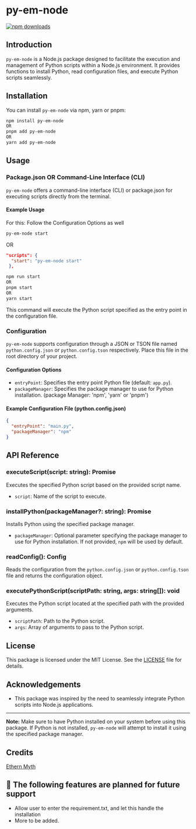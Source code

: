 # py-em-node

[![npm downloads](https://img.shields.io/npm/dm/py-em-node)](https://www.npmjs.com/package/py-em-node)

## Introduction

`py-em-node` is a Node.js package designed to facilitate the execution and management of Python scripts within a Node.js environment. It provides functions to install Python, read configuration files, and execute Python scripts seamlessly.

## Installation

You can install `py-em-node` via npm, yarn or pnpm:

```bash
npm install py-em-node
OR
pnpm add py-em-node
OR
yarn add py-em-node
```

## Usage

### Package.json OR Command-Line Interface (CLI)

`py-em-node` offers a command-line interface (CLI) or package.json for executing scripts directly from the terminal.

#### Example Usage

For this: Follow the Configuration Options as well

```bash
py-em-node start
```

OR

```json
"scripts": {
  "start": "py-em-node start"
 },
```

```bash
npm run start
OR
pnpm start
OR
yarn start
```

This command will execute the Python script specified as the entry point in the configuration file.

### Configuration

`py-em-node` supports configuration through a JSON or TSON file named `python.config.json` or `python.config.tson` respectively. Place this file in the root directory of your project.

#### Configuration Options

- `entryPoint`: Specifies the entry point Python file (default: `app.py`).
- `packageManager`: Specifies the package manager to use for Python installation. (package Manager: 'npm', 'yarn' or 'pnpm')

#### Example Configuration File (python.config.json)

```json
{
  "entryPoint": "main.py",
  "packageManager": "npm"
}
```

## API Reference

### executeScript(script: string): Promise<void>

Executes the specified Python script based on the provided script name.

- `script`: Name of the script to execute.

### installPython(packageManager?: string): Promise<string>

Installs Python using the specified package manager.

- `packageManager`: Optional parameter specifying the package manager to use for Python installation. If not provided, `npm` will be used by default.

### readConfig(): Config

Reads the configuration from the `python.config.json` or `python.config.tson` file and returns the configuration object.

### executePythonScript(scriptPath: string, args: string[]): void

Executes the Python script located at the specified path with the provided arguments.

- `scriptPath`: Path to the Python script.
- `args`: Array of arguments to pass to the Python script.

## License

This package is licensed under the MIT License. See the [LICENSE](./LICENSE) file for details.

## Acknowledgements

- This package was inspired by the need to seamlessly integrate Python scripts into Node.js applications.

---

**Note:** Make sure to have Python installed on your system before using this package. If Python is not installed, `py-em-node` will attempt to install it using the specified package manager.

## Credits

[Ethern Myth](https://github.com/ethern-myth)

## 🎯 The following features are planned for future support

- Allow user to enter the requirement.txt, and let this handle the installation
- More to be added.
